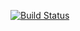 [![Build Status](https://travis-ci.org/advanced-rest-client/auth-methods.svg?branch=stage)](https://travis-ci.org/advanced-rest-client/auth-methods)  


